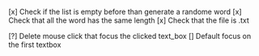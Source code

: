 [x] Check if the list is empty before than generate a randome word
[x] Check that all the word has the same length
[x] Check that the file is .txt

[?] Delete mouse click that focus the clicked text_box
[] Default focus on the first textbox
